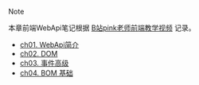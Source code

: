 
> [!NOTE]
> 本章前端WebApi笔记根据 [B站pink老师前端教学视频](https://www.bilibili.com/video/BV1Sy4y1C7ha?from=search&seid=3281043067191613773) 记录。

- [ch01. WebApi简介](WebApi/ch01)
- [ch02. DOM](WebApi/ch02)
- [ch03. 事件高级](WebApi/ch03)
- [ch04. BOM 基础](WebApi/ch04)
